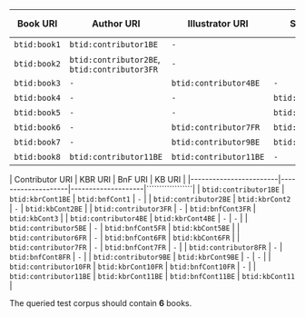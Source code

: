 
| Book URI      | Author URI                                    | Illustrator URI        | Scenarist URI          | In corpus? | 
|---------------|-----------------------------------------------|------------------------|------------------------|------------|
| `btid:book1`  | `btid:contributor1BE  `                       | `-`                    |                        | Yes        |
| `btid:book2`  | `btid:contributor2BE`, `btid:contributor3FR`  | `-`                    |                        | Yes        |
| `btid:book3`  | `-`                                           | `btid:contributor4BE`  | `-`                    | Yes        |
| `btid:book4`  | `-`                                           | `-`                    | `btid:contributor5BE`  | Yes        |
| `btid:book5`  | `-`                                           | `-`                    | `btid:contributor6FR`  | No         |
| `btid:book6`  | `-`                                           | `btid:contributor7FR`  | `btid:contributor8FR`  | No         |
| `btid:book7`  | `-`                                           | `btid:contributor9BE`  | `btid:contributor10FR` | Yes        |
| `btid:book8`  | `btid:contributor11BE`                        | `btid:contributor11BE` | `-`                    | Yes        |


| Contributor URI        | KBR URI            | BnF URI            | KB URI           |
|------------------------|--------------------|--------------------|``````````````````|
| `btid:contributor1BE`  | `btid:kbrCont1BE`  | `btid:bnfCont1`    | `-`              |
| `btid:contributor2BE`  | `btid:kbrCont2`    | `-`                | `btid:kbCont2BE` |
| `btid:contributor3FR`  | `-`                | `btid:bnfCont3FR`  | `btid:kbCont3`   |
| `btid:contributor4BE`  | `btid:kbrCont4BE`  | `-`                | `-`              |
| `btid:contributor5BE`  | `-`                | `btid:bnfCont5FR`  | `btid:kbCont5BE` |
| `btid:contributor6FR`  | `-`                | `btid:bnfCont6FR`  | `btid:kbCont6FR` |
| `btid:contributor7FR`  | `-`                | `btid:bnfCont7FR`  | `-`              |
| `btid:contributor8FR`  | `-`                | `btid:bnfCont8FR`  | `-`              |
| `btid:contributor9BE`  | `btid:kbrCont9BE`  | `-`                | `-`              |
| `btid:contributor10FR` | `btid:kbrCont10FR` | `btid:bnfCont10FR` | `-`              |
| `btid:contributor11BE` | `btid:kbrCont11BE` | `btid:bnfCont11BE` | `btid:kbCont11`  |

The queried test corpus should contain **6** books.

